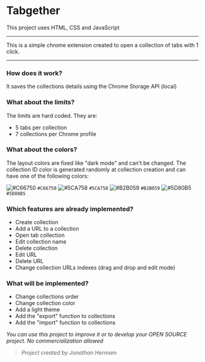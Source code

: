 # Tabgether
This project uses HTML, CSS and JavaScript

---

This is a simple chrome extension created to open a collection of tabs with 1 click.

---

### How does it work?
It saves the collections details using the Chrome Storage API (local)

### What about the limits?
The limits are hard coded. They are:
- 5 tabs per collection
- 7 collections per Chrome profile

### What about the colors?
The layout colors are fixed like "dark mode" and can't be changed.
The collection ID color is generated randomly at collection creation and can have one of the following colors:

![#C66750](https://placehold.co/15x15/C66750/C66750.png) `#C66750`
![#5CA758](https://placehold.co/15x15/5CA758/5CA758.png) `#5CA758`
![#B2B059](https://placehold.co/15x15/B2B059/C66750.png) `#B2B059`
![#5D80B5](https://placehold.co/15x15/5D80B5/5D80B5.png) `#5D80B5`

### Which features are already implemented?
- Create collection
- Add a URL to a collection
- Open tab collection
- Edit collection name
- Delete collection
- Edit URL
- Delete URL
- Change collection URLs indexes (drag and drop and edit mode)

### What will be implemented?
- Change collections order
- Change collection color
- Add a light theme
- Add the "export" function to collections
- Add the "import" function to collections

*You can use this project to improve it or to develop your OPEN SOURCE project. No commercialization allowed*

> *Project created by Jonathan Hermam*